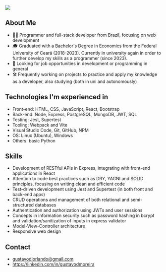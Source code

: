 ![](https://komarev.com/ghpvc/?username=gustydev&color=006bed)

## About Me

- 👨‍💻 Programmer and full-stack developer from Brazil, focusing on web development
- 🎓 Graduated with a Bachelor's Degree in Economics from the Federal University of Ceará (2018-2023). Currently in university again in order to further develop my skills as a programmer (since 2023).
- 💼 Looking for job opportunities in development or programming in general
- 🛠️ Frequently working on projects to practice and apply my knowledge as a developer, also studying (both in uni and autonomously)

## Technologies I'm experienced in
- Front-end: HTML, CSS, JavaScript, React, Bootstrap
- Back-end: Node, Express, PostgreSQL, MongoDB, JWT, SQL
- Testing: Jest, Supertest
- Tooling: Webpack and Vite
- Visual Studio Code, Git, GitHub, NPM
- OS: Linux (Ubuntu), Windows
- Others: basic Python

## Skills
- Development of RESTful APIs in Express, integrating with front-end applications in React
- Attention to code best practices such as DRY, YAGNI and SOLID principles, focusing on writing clean and efficient code
- Test-driven development using Jest and Supertest (in both front and back-end apps)
- CRUD operations and management of both relational and semi-structured databases
- Authentication and authorization using JWTs and user sessions
- Concepts in information security such as password hashing in bcrypt and validation/sanitization of inputs in express validator
- Model-View-Controller architecture
- Responsive web design

## Contact
- gustavodiorlando@gmail.com
- https://linkedin.com/in/gustavodmoreira
